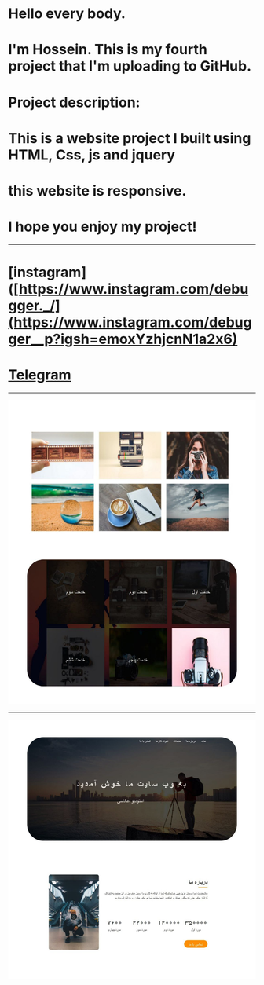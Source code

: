 
# Hello every body. 
# I'm Hossein. This is my fourth project that I'm uploading to GitHub.
# Project description:
# This is a website project I built using HTML, Css, js and jquery
# this website is responsive.
# I hope you enjoy my project!

***


# [instagram]([https://www.instagram.com/debugger._/](https://www.instagram.com/debugger__p?igsh=emoxYzhjcnN1a2x6)
#  [Telegram](https://t.me/Debugger0)

***
 
![](https://github.com/HosseinMolazem/PhotoGallery/blob/master/img/project1.jpg)


***

 ![](https://github.com/HosseinMolazem/PhotoGallery/blob/master/img/project2.jpg)

